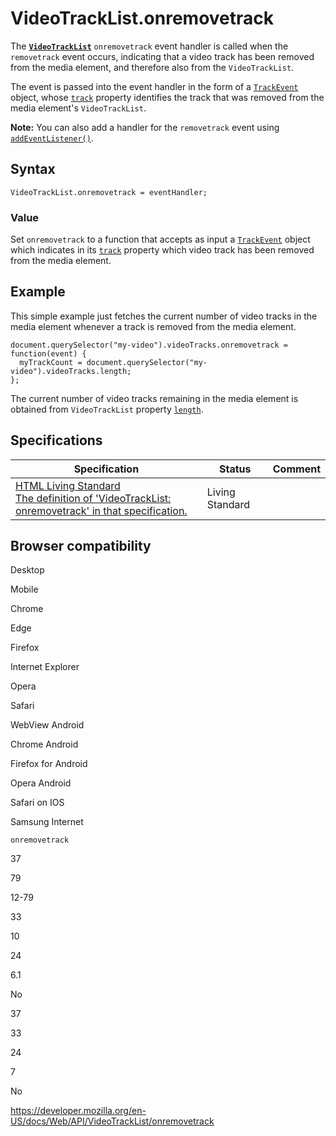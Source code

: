 VideoTrackList.onremovetrack
============================

The **[`VideoTrackList`](../videotracklist)** `onremovetrack` event handler is called when the `removetrack` event occurs, indicating that a video track has been removed from the media element, and therefore also from the `VideoTrackList`.

The event is passed into the event handler in the form of a [`TrackEvent`](../trackevent) object, whose [`track`](../trackevent/track) property identifies the track that was removed from the media element's `VideoTrackList`.

**Note:** You can also add a handler for the `removetrack` event using [`addEventListener()`](../eventtarget/addeventlistener).

Syntax
------

    VideoTrackList.onremovetrack = eventHandler;

### Value

Set `onremovetrack` to a function that accepts as input a [`TrackEvent`](../trackevent) object which indicates in its [`track`](../trackevent/track) property which video track has been removed from the media element.

Example
-------

This simple example just fetches the current number of video tracks in the media element whenever a track is removed from the media element.

    document.querySelector("my-video").videoTracks.onremovetrack = function(event) {
      myTrackCount = document.querySelector("my-video").videoTracks.length;
    };

The current number of video tracks remaining in the media element is obtained from `VideoTrackList` property [`length`](length).

Specifications
--------------

<table><thead><tr class="header"><th>Specification</th><th>Status</th><th>Comment</th></tr></thead><tbody><tr class="odd"><td><a href="https://html.spec.whatwg.org/multipage/#handler-tracklist-onremovetrack">HTML Living Standard<br />
<span class="small">The definition of 'VideoTrackList: onremovetrack' in that specification.</span></a></td><td><span class="spec-living">Living Standard</span></td><td></td></tr></tbody></table>

Browser compatibility
---------------------

Desktop

Mobile

Chrome

Edge

Firefox

Internet Explorer

Opera

Safari

WebView Android

Chrome Android

Firefox for Android

Opera Android

Safari on IOS

Samsung Internet

`onremovetrack`

37

79

12-79

33

10

24

6.1

No

37

33

24

7

No

<a href="https://developer.mozilla.org/en-US/docs/Web/API/VideoTrackList/onremovetrack" class="_attribution-link">https://developer.mozilla.org/en-US/docs/Web/API/VideoTrackList/onremovetrack</a>
